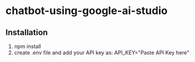 # chatbot-using-google-ai-studio
## Installation
1. npm install
2. create .env file and add your API key as:
     API_KEY="Paste API Key here"
